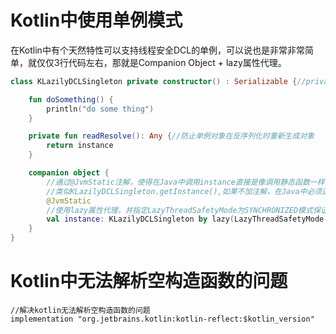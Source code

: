 # Kotlin中使用单例模式
在Kotlin中有个天然特性可以支持线程安全DCL的单例，可以说也是非常非常简单，就仅仅3行代码左右，那就是Companion Object + lazy属性代理。
```kotlin
class KLazilyDCLSingleton private constructor() : Serializable {//private constructor()构造器私有化

    fun doSomething() {
        println("do some thing")
    }

    private fun readResolve(): Any {//防止单例对象在反序列化时重新生成对象
        return instance
    }

    companion object {
        //通过@JvmStatic注解，使得在Java中调用instance直接是像调用静态函数一样，
        //类似KLazilyDCLSingleton.getInstance(),如果不加注解，在Java中必须这样调用: KLazilyDCLSingleton.Companion.getInstance().
        @JvmStatic
        //使用lazy属性代理，并指定LazyThreadSafetyMode为SYNCHRONIZED模式保证线程安全
        val instance: KLazilyDCLSingleton by lazy(LazyThreadSafetyMode.SYNCHRONIZED) { KLazilyDCLSingleton() }
    }
}
```
# Kotlin中无法解析空构造函数的问题
```
//解决kotlin无法解析空构造函数的问题
implementation "org.jetbrains.kotlin:kotlin-reflect:$kotlin_version"
```
